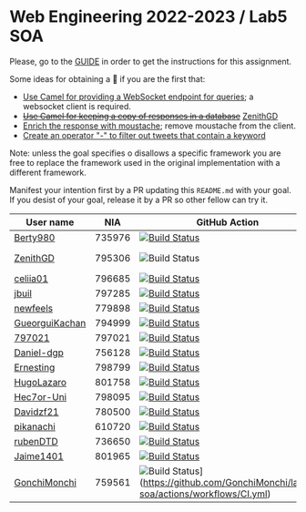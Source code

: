 # Web Engineering 2022-2023 / Lab5 SOA

Please, go to the [GUIDE](docs/GUIDE.md) in order to get the instructions for this assignment.

Some ideas for obtaining a :gift: if you are the first that:

- [Use Camel for providing a WebSocket endpoint for queries](https://camel.apache.org/components/latest/websocket-jsr356-component.html); a websocket client is required.
- ~~[Use Camel for keeping a copy of responses in a database](https://camel.apache.org/components/latest/jdbc-component.html)~~ [ZenithGD](https://github.com/ZenithGD/lab5-soa/tree/work)
- [Enrich the response with moustache](https://camel.apache.org/components/latest/eips/content-enricher.html); remove moustache from the client.
- [Create an operator "-" to filter out tweets that contain a keyword](https://camel.apache.org/components/latest/eips/filter-eip.html)

Note: unless the goal specifies o disallows a specific framework you are free to replace the framework used in the original implementation with a different framework.

Manifest your intention first by a PR updating this `README.md` with your goal.
If you desist of your goal, release it by a PR so other fellow can try it.

| User name | NIA | GitHub Action | Score |
|-----------|-----|---------------|-------|
| [Berty980](https://github.com/Berty980/lab5-soa/tree/work) | 735976 | [![Build Status](https://github.com/Berty980/lab5-soa/actions/workflows/ci.yml/badge.svg?branch=work&event=push)](https://github.com/Berty980/lab5-soa/actions/workflows/ci.yml)             |                |
| [ZenithGD](https://github.com/ZenithGD/lab5-soa/tree/work) | 795306 | ![Build Status](https://github.com/ZenithGD/lab5-soa/actions/workflows/ci.yml/badge.svg?branch=work&event=push)                                                                              | **Database** 🎁 |
| [celiia01](https://github.com/celiia01/lab5-soa/tree/work)| 796685 | [![Build Status](https://github.com/celiia01/lab5-soa/actions/workflows/ci.yml/badge.svg?branch=work&event=push)](https://github.com/celiia01/lab5-soa/actions/workflows/ci.yml)             |                |
| [jbuil](https://github.com/jbuil/lab5-soa/tree/work) | 797285  | [![Build Status](https://github.com/jbuil/lab5-soa/actions/workflows/ci.yml/badge.svg?branch=work&event=push)](https://github.com/jbuil/lab5-soa/actions/workflows/ci.yml)                   |                |
| [newfeels](https://github.com/newfeels/lab5-soa/tree/work)      | 779898 | [![Build Status](https://github.com/newfeels/lab5-soa/actions/workflows/ci.yml/badge.svg?branch=work&event=push)](https://github.com/newfeels/lab5-soa/actions/workflows/ci.yml)             |
| [GueorguiKachan](https://github.com/GueorguiKachan/lab5-soa/tree/work) | 794999 | [![Build Status](https://github.com/GueorguiKachan/lab5-soa/actions/workflows/ci.yml/badge.svg?branch=work&event=push)](https://github.com/GueorguiKachan/lab5-soa/actions/workflows/ci.yml) |
| [797021](https://github.com/797021/lab5-soa/tree/work) | 797021 | [![Build Status](https://github.com/797021/lab5-soa/actions/workflows/ci.yml/badge.svg?branch=work&event=push)](https://github.com/797021/lab5-soa/actions/workflows/ci.yml) |
| [Daniel-dgp](https://github.com/Daniel-dgp/lab5-soa/tree/work) | 756128 | [![Build Status](https://github.com/Daniel-dgp/lab5-soa/actions/workflows/ci.yml/badge.svg?branch=work&event=push)](https://github.com/Daniel-dgp/lab5-soa/actions/workflows/ci.yml) |       |
| [Ernesting](https://github.com/Ernesting/lab5-soa/tree/work) | 798799 | [![Build Status](https://github.com/Ernesting/lab5-soa/actions/workflows/ci.yml/badge.svg?branch=work&event=push)](https://github.com/Ernesting/lab5-soa/actions/workflows/ci.yml) |
| [HugoLazaro](https://github.com/HugoLazaro/lab5-soa/tree/work) | 801758 | [![Build Status](https://github.com/HugoLazaro/lab5-soa/actions/workflows/ci.yml/badge.svg?branch=work&event=push)](https://github.com/HugoLazaro/lab5-soa/actions/workflows/ci.yml)          |
| [Hec7or-Uni](https://github.com/Hec7or-Uni/lab5-soa/tree/work) | 798095 | [![Build Status](https://github.com/Hec7or-Uni/lab5-soa/actions/workflows/ci.yml/badge.svg?branch=work&event=push)](https://github.com/Hec7or-Uni/lab5-soa/actions/workflows/ci.yml)         |                |
| [Davidzf21](https://github.com/Davidzf21/lab5-soa/tree/work) | 780500 | [![Build Status](https://github.com/Davidzf21/lab5-soa/actions/workflows/ci.yml/badge.svg?branch=work&event=push)](https://github.com/Davidzf21/lab5-soa/actions/workflows/ci.yml) |
| [pikanachi](https://github.com/pikanachi/lab5-soa/tree/work) | 610720 | [![Build Status](https://github.com/pikanachi/lab5-soa/actions/workflows/ci.yml/badge.svg?branch=work&event=push)](https://github.com/pikanachi/lab5-soa/actions/workflows/ci.yml)
| [rubenDTD](https://github.com/rubenDTD/lab5-soa/tree/work) | 736650 | [![Build Status](https://github.com/rubenDTD/lab5-soa/actions/workflows/ci.yml/badge.svg?branch=work&event=push)](https://github.com/rubenDTD/lab5-soa/actions/workflows/ci.yml) |
| [Jaime1401](https://github.com/Jaime1401/lab5-soa/tree/work)           | 801965 | [![Build Status](https://github.com/Jaime1401/lab5-soa/actions/workflows/ci.yml/badge.svg?branch=work&event=push)](https://github.com/Jaime1401/lab5-soa/actions/workflows/ci.yml)           |
| [GonchiMonchi](https://github.com/GonchiMonchi/lab5-soa/tree/work) | 759561 | ![Build Status](https://github.com/GonchiMonchi/lab5-soa/actions/workflows/CI.yml/badge.svg?branch=work&event=push)](https://github.com/GonchiMonchi/lab5-soa/actions/workflows/CI.yml) |       |
